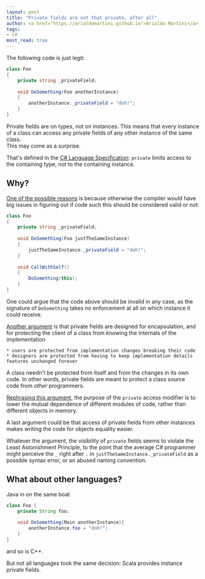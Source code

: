 ```yaml
---
layout: post
title: "Private fields are not that private, after all"
author: <a href="https://arialdomartini.github.io">Arialdo Martini</a>
tags:
- C#
most_read: true
---
```

The following code is just legit:

```csharp
class Foo
{
    private string _privateField;
    
    void DoSomething(Foo anotherInstance)
    {
        anotherInstance._privateField = "doh!";
    }
}
```
<!--more-->
Private fields are on types, not on instances. This means that every instance of a class can access any private fields of any other instance of the same class.<br/>
This may come as a surprise.

That's defined in the [C# Language Specification](https://www.ecma-international.org/publications/files/ECMA-ST-ARCH/ECMA-334%201st%20edition%20December%202001.pdf): `private` limits access to the containing type, not to the containing instance.

## Why?
[One of the possible reasons](https://stackoverflow.com/a/6983855/202443) is because otherwise the compiler would have big issues in figuring out if code such this should be considered valid or not:

```csharp
class Foo
{
    private string _privateField;
    
    void DoSomething(Foo justTheSameInstance)
    {
        justTheSameInstance._privateField = "doh!";
    }
    
    void CallWithSelf()
    {
        DoSomething(this);
    }
}
```

One could argue that the code above should be invalid in any case, as the signature of `DoSomething` takes no enforcement at all on which instance it could receive.

[Another argument](https://stackoverflow.com/a/30604512/202443) is that private fields are designed for encapsulation, and for protecting the client of a class from knowing the internals of the implementation

    * users are protected from implementation changes breaking their code
    * designers are protected from having to keep implementation details features unchanged forever

A class needn't be protected from itself and from the changes in its own code. In other words, private fields are meant to protect a class source code from *other* programmers.

[Rephrasing this argument](https://stackoverflow.com/a/6983838/202443), the purpose of the `private` access modifier is to lower the mutual dependence of different modules of code, rather than different objects in memory. 

A last argument could be that access of private fields from other instances makes writing the code for objects equality easier.

Whatever the argument, the visibility of `private` fields seems to violate the Least Astonishment Principle, to the point that the average C# programmer might perceive the `_` right after `.` in `justTheSameInstance._privateField` as a possible syntax error, or an abused naming convention.

## What about other languages?
Java in on the same boat

```java
class Foo {
    private String foo;
    
    void DoSomething(Main anotherInstance){
        anotherInstance.foo = "doh!";
    }
}
```

and so is C++.

But not all languages took the same decision: Scala provides instance private fields.
